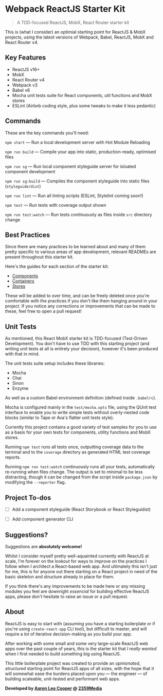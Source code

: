# Webpack ReactJS Starter Kit

> A TDD-focused ReactJS, MobX, React Router starter kit

This is (what I consider) an optimial starting point for ReactJS & MobX projects, using the latest versions of Webpack, Babel, ReactJS, MobX and React Router v4.


## Key Features

- ReactJS v16+
- MobX
- React Router v4
- Webpack v3
- Babel v6
- Mocha unit tests suite for React components, util functions and MobX stores
- ESLint (Airbnb coding style, plus some tweaks to make it less pedantic)


## Commands

These are the key commands you'll need:

`npm start` — Run a local development server with Hot Module Reloading

`npm run build` — Compile your app into static, production-ready, optimised files

`npm run sg` — Run local component styleguide server for isloated component development

`npm run sg:build` — Compiles the component styleguide into static files (`styleguide/dist`)

`npm run lint` — Run all linting scripts (ESLint, Stylelint coming soon!)

`npm test` — Run tests with coverage output shown

`npm run test:watch` — Run tests continuously as files inside `src` directory change


## Best Practices

Since there are many practices to be learned about and many of them pretty specific
to various areas of app development, relevant READMEs are present throughout this
starter kit.

Here's the guides for each section of the starter kit:

- [Components](src/components/README.md)
- [Containers](src/containers/README.md)
- [Stores](src/stores/README.md)

These will be added to over time, and can be freely deleted once you're comfortable
with the practices if you don't like them hanging around in your project. If you
notice any corrections or improvements that can be made to these, feel free to open
a pull request!


## Unit Tests

As mentioned, this React MobX starter kit is TDD-focused (Test-Driven Development).
You don't have to use TDD with this starting project (and writing unit tests at all
is entirely your decision), however it's been produced with that in mind.

The unit tests suite setup includes these libraries:

- Mocha
- Chai
- Sinon
- Enzyme

As well as a custom Babel environment definition (defined inside `.babelrc`).

Mocha is configured mainly in the `test/mocha.opts` file, using the QUnit test
interface to enable you to write simple tests without overly-nested code blocks
(similar to Tape or Ava's flatter unit tests style).

Currently this project contains a good variety of test samples for you to use as
a basis for your own tests for components, utility functions and MobX stores.

Running `npm test` runs all tests once, outputting coverage data to the terminal
and to the `coverage` directory as generated HTML test coverage reports.

Running `npm run test:watch` continuously runs all your tests, automatically
re-running when files change. The output is set to minimal to be less distracting,
though it can be changed from the script inside `package.json` by modifying
the `--reporter` flag.


## Project To-dos

- [ ] Add a component styleguide (React Storybook or React Styleguidist)
- [ ] Add component generator CLI


## Suggestions?

Suggestions are **absolutely welcome!**

Whilst I consider myself pretty well-aquainted currently with ReactJS at scale,
I'm forever on the lookout for ways to improve on the practices I follow when I
architect a React-based web app. And ultimately this isn't just for me, this is
for anyone out there starting on a React project in need of the basic skeleton and
structure already in place for them.

If you think there's any improvements to be made here or any missing modules you feel
are downright _essencial_ for building effective ReactJS apps, please don't hesitate
to raise an issue or a pull request.


## About

ReactJS is easy to start with (assuming you have a starting boilerplate or if you're
using `create-react-app` CLI tool), but difficult to master, and will require a _lot_
of iterative decision-making as you build your app.

After working with some small and some very large-scale ReactJS web apps over the past
couple of years, this is the starter kit that _I really wanted_ when I first needed to
build something big using ReactJS.

This little boilerplate project was created to provide an _opinionated_, _structured_
starting point for ReactJS apps of all sizes, with the hope that it will somewhat ease
the burdens placed upon you — the engineer — of building scaleable, unit-tested and
performant web apps.

**Developed by [Aaron Leo Cooper](http://webdevdiaries.com) @
[2359Media](https://2359media.com)**

